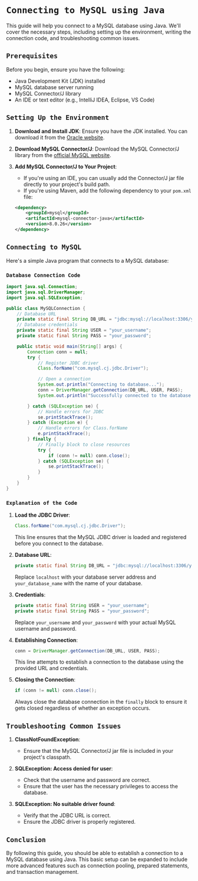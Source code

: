 # `Connecting to MySQL using Java`

This guide will help you connect to a MySQL database using Java. We'll cover the necessary steps, including setting up the environment, writing the connection code, and troubleshooting common issues.

## `Prerequisites`

Before you begin, ensure you have the following:

- Java Development Kit (JDK) installed
- MySQL database server running
- MySQL Connector/J library
- An IDE or text editor (e.g., IntelliJ IDEA, Eclipse, VS Code)

## `Setting Up the Environment`

1. **Download and Install JDK**: 
   Ensure you have the JDK installed. You can download it from the [Oracle website](https://www.oracle.com/java/technologies/javase-jdk11-downloads.html).

2. **Download MySQL Connector/J**: 
   Download the MySQL Connector/J library from the [official MySQL website](https://dev.mysql.com/downloads/connector/j/).

3. **Add MySQL Connector/J to Your Project**:
   - If you're using an IDE, you can usually add the Connector/J jar file directly to your project's build path.
   - If you're using Maven, add the following dependency to your `pom.xml` file:

   ```xml
   <dependency>
       <groupId>mysql</groupId>
       <artifactId>mysql-connector-java</artifactId>
       <version>8.0.26</version>
   </dependency>
   ```

## `Connecting to MySQL`

Here's a simple Java program that connects to a MySQL database:

### `Database Connection Code`

```java
import java.sql.Connection;
import java.sql.DriverManager;
import java.sql.SQLException;

public class MySQLConnection {
    // Database URL
    private static final String DB_URL = "jdbc:mysql://localhost:3306/your_database_name";
    // Database credentials
    private static final String USER = "your_username";
    private static final String PASS = "your_password";

    public static void main(String[] args) {
        Connection conn = null;
        try {
            // Register JDBC driver
            Class.forName("com.mysql.cj.jdbc.Driver");

            // Open a connection
            System.out.println("Connecting to database...");
            conn = DriverManager.getConnection(DB_URL, USER, PASS);
            System.out.println("Successfully connected to the database.");

        } catch (SQLException se) {
            // Handle errors for JDBC
            se.printStackTrace();
        } catch (Exception e) {
            // Handle errors for Class.forName
            e.printStackTrace();
        } finally {
            // Finally block to close resources
            try {
                if (conn != null) conn.close();
            } catch (SQLException se) {
                se.printStackTrace();
            }
        }
    }
}
```

### `Explanation of the Code`

1. **Load the JDBC Driver**:
   ```java
   Class.forName("com.mysql.cj.jdbc.Driver");
   ```
   This line ensures that the MySQL JDBC driver is loaded and registered before you connect to the database.

2. **Database URL**:
   ```java
   private static final String DB_URL = "jdbc:mysql://localhost:3306/your_database_name";
   ```
   Replace `localhost` with your database server address and `your_database_name` with the name of your database.

3. **Credentials**:
   ```java
   private static final String USER = "your_username";
   private static final String PASS = "your_password";
   ```
   Replace `your_username` and `your_password` with your actual MySQL username and password.

4. **Establishing Connection**:
   ```java
   conn = DriverManager.getConnection(DB_URL, USER, PASS);
   ```
   This line attempts to establish a connection to the database using the provided URL and credentials.

5. **Closing the Connection**:
   ```java
   if (conn != null) conn.close();
   ```
   Always close the database connection in the `finally` block to ensure it gets closed regardless of whether an exception occurs.

## `Troubleshooting Common Issues`

1. **ClassNotFoundException**:
   - Ensure that the MySQL Connector/J jar file is included in your project's classpath.

2. **SQLException: Access denied for user**:
   - Check that the username and password are correct.
   - Ensure that the user has the necessary privileges to access the database.

3. **SQLException: No suitable driver found**:
   - Verify that the JDBC URL is correct.
   - Ensure the JDBC driver is properly registered.

## `Conclusion`

By following this guide, you should be able to establish a connection to a MySQL database using Java. This basic setup can be expanded to include more advanced features such as connection pooling, prepared statements, and transaction management.

